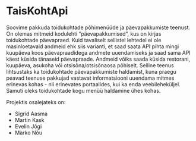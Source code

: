 # TaisKohtApi

Soovime pakkuda toidukohtade põhimenüüde ja päevapakkumiste teenust. On olemas mitmeid kodulehti “päevapakkumised”, 
kus on kirjas toidukohtade päevapraed. Kuid tavaliselt sellistel lehtedel ei ole masinloetavaid andmeid ehk siis varianti, 
et saad saata API pihta mingi kuupäeva koos päevapraadidega andmete uuendamiseks ja saad sama API käest küsida tänaseid 
päevapraade. Andmeid võiks saada küsida restorani, kuupäeva, asukoha või otsisõna/otsisõnaosa põhiselt. Selline teenus 
lihtsustaks ka toidukohtade päevapakkumiste haldamist, kuna praegu peavad teenuse pakkujad vastavat informatsiooni 
uuendama mitmes erinevas kohas - nii erinevates portaalides, kui ka enda veebileheküljel. Samuti oleks toidukohtade kogu 
menüü haldamine ühes kohas.

Projektis osalejateks on:
- Sigrid Aasma
- Martin Kask
- Evelin Jõgi
- Marko Nõu
